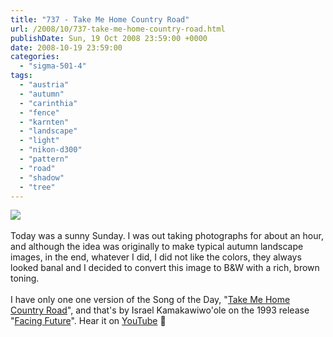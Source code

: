 ```yaml
---
title: "737 - Take Me Home Country Road"
url: /2008/10/737-take-me-home-country-road.html
publishDate: Sun, 19 Oct 2008 23:59:00 +0000
date: 2008-10-19 23:59:00
categories: 
  - "sigma-501-4"
tags: 
  - "austria"
  - "autumn"
  - "carinthia"
  - "fence"
  - "karnten"
  - "landscape"
  - "light"
  - "nikon-d300"
  - "pattern"
  - "road"
  - "shadow"
  - "tree"
---
```

<a href="https://d25zfm9zpd7gm5.cloudfront.net/1200x1200/2008/20081019_163928_ps.jpg" target="_blank"><img src="https://d25zfm9zpd7gm5.cloudfront.net/0600x0600/2008/20081019_163928_ps.jpg"/></a><br/><br/>Today was a sunny Sunday. I was out taking photographs for about an hour, and although the idea was originally to make typical autumn landscape images, in the end, whatever I did, I did not like the colors, they always looked banal and I decided to convert this image to B&amp;W with a rich, brown toning.<br/><br/>I have only one one version of the Song of the Day, "<a href="http://www.lyricstime.com/israel-kamakawiwo-ole-take-me-home-country-road-lyrics.html" target="_blank">Take Me Home Country Road</a>", and that's by Israel Kamakawiwo'ole on the 1993 release "<a href="http://www.amazon.com/Facing-Future-Israel-Kamakawiwoole/dp/B00000JFG3" target="_blank">Facing Future</a>". Hear it on <a href="http://www.youtube.com/watch?v=ZbPH1ue0Gpo" target="_blank">YouTube</a> 🙂
